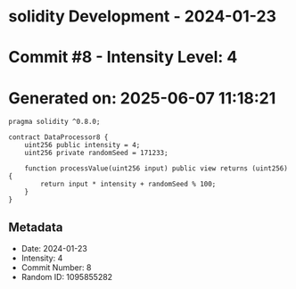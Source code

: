 ﻿# solidity Development - 2024-01-23
# Commit #8 - Intensity Level: 4
# Generated on: 2025-06-07 11:18:21
```solidity
pragma solidity ^0.8.0;

contract DataProcessor8 {
    uint256 public intensity = 4;
    uint256 private randomSeed = 171233;

    function processValue(uint256 input) public view returns (uint256) {
        return input * intensity + randomSeed % 100;
    }
}
```
## Metadata
- Date: 2024-01-23
- Intensity: 4
- Commit Number: 8
- Random ID: 1095855282
